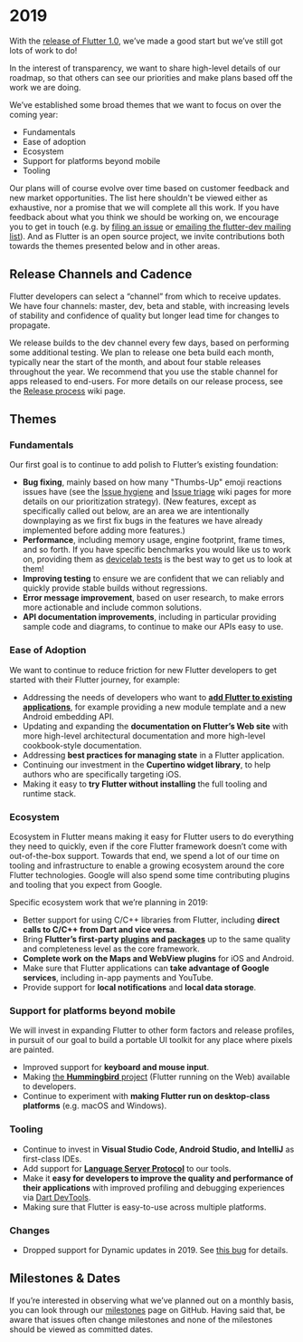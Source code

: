 # 2019

With the [release of Flutter 1.0](https://developers.googleblog.com/2018/12/flutter-10-googles-portable-ui-toolkit.html), we’ve made a good start but we’ve still got lots of work to do!

In the interest of transparency, we want to share high-level details of our roadmap, so that others can see our priorities and make plans based off the work we are doing.

We’ve established some broad themes that we want to focus on over the coming year:

- Fundamentals
- Ease of adoption
- Ecosystem
- Support for platforms beyond mobile
- Tooling

Our plans will of course evolve over time based on customer feedback and new market opportunities. The list here shouldn't be viewed either as exhaustive, nor a promise that we will complete all this work. If you have feedback about what you think we should be working on, we encourage you to get in touch (e.g. by [filing an issue](https://github.com/flutter/flutter/issues/new/choose) or [emailing the flutter-dev mailing list](https://groups.google.com/forum/#!forum/flutter-dev)). And as Flutter is an open source project, we invite contributions both towards the themes presented below and in other areas.

## Release Channels and Cadence

Flutter developers can select a “channel” from which to receive updates. We have four channels: master, dev, beta and stable, with increasing levels of stability and confidence of quality but longer lead time for changes to propagate. 

We release builds to the dev channel every few days, based on performing some additional testing. We plan to release one beta build each month, typically near the start of the month, and about four stable releases throughout the year. We recommend that you use the stable channel for apps released to end-users. For more details on our release process, see the [Release process](https://github.com/flutter/flutter/wiki/Release-process) wiki page.

## Themes

### Fundamentals

Our first goal is to continue to add polish to Flutter’s existing foundation:

- **Bug fixing**, mainly based on how many "Thumbs-Up" emoji reactions issues have (see the [Issue hygiene](https://github.com/flutter/flutter/wiki/Issue-hygiene) and [Issue triage](https://github.com/flutter/flutter/wiki/Triage) wiki pages for more details on our prioritization strategy). (New features, except as specifically called out below, are an area we are intentionally downplaying as we first fix bugs in the features we have already implemented before adding more features.)
- **Performance**, including memory usage, engine footprint, frame times, and so forth. If you have specific benchmarks you would like us to work on, providing them as [devicelab tests](https://github.com/flutter/flutter/tree/master/dev/devicelab) is the best way to get us to look at them!
- **Improving testing** to ensure we are confident that we can reliably and quickly provide stable builds without regressions.
- **Error message improvement**, based on user research, to make errors more actionable and include common solutions.
- **API documentation improvements**, including in particular providing sample code and diagrams, to continue to make our APIs easy to use.

### Ease of Adoption

We want to continue to reduce friction for new Flutter developers to get started with their Flutter journey, for example:

- Addressing the needs of developers who want to **[add Flutter to existing applications](https://github.com/flutter/flutter/wiki/Add-Flutter-to-existing-apps)**, for example providing a new module template and a new Android embedding API.
- Updating and expanding the **documentation on Flutter’s Web site** with more high-level architectural documentation and more high-level cookbook-style documentation.
- Addressing **best practices for managing state** in a Flutter application.
- Continuing our investment in the **Cupertino widget library**, to help authors who are specifically targeting iOS.
- Making it easy to **try Flutter without installing** the full tooling and runtime stack.

### Ecosystem

Ecosystem in Flutter means making it easy for Flutter users to do everything they need to quickly, even if the core Flutter framework doesn’t come with out-of-the-box support. Towards that end, we spend a lot of our time on tooling and infrastructure to enable a growing ecosystem around the core Flutter technologies. Google will also spend some time contributing plugins and tooling that you expect from Google.

Specific ecosystem work that we’re planning in 2019:

- Better support for using C/C++ libraries from Flutter, including **direct calls to C/C++ from Dart and vice versa**.
- Bring **Flutter’s first-party [plugins](https://github.com/flutter/plugins/tree/master/packages) and [packages](https://github.com/flutter/packages/tree/master/packages)** up to the same quality and completeness level as the core framework.
- **Complete work on the Maps and WebView plugins** for iOS and Android.
- Make sure that Flutter applications can **take advantage of Google services**, including in-app payments and YouTube.
- Provide support for  **local notifications** and **local data storage**.

### Support for platforms beyond mobile

We will invest in expanding Flutter to other form factors and release profiles, in pursuit of our goal to build a portable UI toolkit for any place where pixels are painted. 

- Improved support for **keyboard and mouse input**.
- Making [the **Hummingbird** project](https://medium.com/flutter-io/hummingbird-building-flutter-for-the-web-e687c2a023a8) (Flutter running on the Web) available to developers.
- Continue to experiment with **making Flutter run on desktop-class platforms** (e.g. macOS and Windows).

### Tooling

- Continue to invest in **Visual Studio Code, Android Studio, and IntelliJ** as first-class IDEs.
- Add support for **[Language Server Protocol](https://langserver.org/)** to our tools.
- Make it **easy for developers to improve the quality and performance of their applications** with improved profiling and debugging experiences via [Dart DevTools](https://flutter.github.io/devtools/).
- Making sure that Flutter is easy-to-use across multiple platforms.

### Changes

- Dropped support for Dynamic updates in 2019. See [this bug](
https://github.com/flutter/flutter/issues/14330#issuecomment-485565194) for details.

## Milestones & Dates

If you’re interested in observing what we’ve planned out on a monthly basis, you can look through our [milestones](https://github.com/flutter/flutter/milestones?direction=asc&sort=due_date&state=open) page on GitHub. Having said that, be aware that issues often change milestones and none of the milestones should be viewed as committed dates.